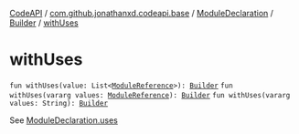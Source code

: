 [CodeAPI](../../../index.md) / [com.github.jonathanxd.codeapi.base](../../index.md) / [ModuleDeclaration](../index.md) / [Builder](index.md) / [withUses](.)

# withUses

`fun withUses(value: List<`[`ModuleReference`](../../-module-reference/index.md)`>): `[`Builder`](index.md)
`fun withUses(vararg values: `[`ModuleReference`](../../-module-reference/index.md)`): `[`Builder`](index.md)
`fun withUses(vararg values: String): `[`Builder`](index.md)

See [ModuleDeclaration.uses](../uses.md)

